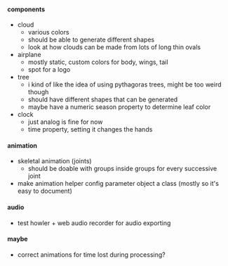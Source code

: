 #### components
  * cloud
    * various colors
    * should be able to generate different shapes
    * look at how clouds can be made from lots of long thin ovals
  * airplane
    * mostly static, custom colors for body, wings, tail
    * spot for a logo
  * tree
    * i kind of like the idea of using pythagoras trees, might be too weird though
    * should have different shapes that can be generated
    * maybe have a numeric season property to determine leaf color
  * clock
    * just analog is fine for now
    * time property, setting it changes the hands

#### animation
* skeletal animation (joints)
  * should be doable with groups inside groups for every successive joint
* make animation helper config parameter object a class (mostly so it's easy to document)

#### audio
* test howler + web audio recorder for audio exporting

#### maybe
* correct animations for time lost during processing?
